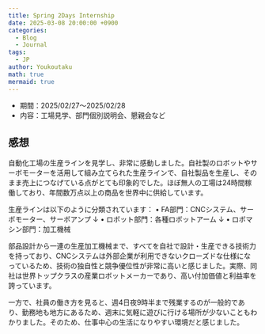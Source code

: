 ```yaml
---
title: Spring 2Days Internship
date: 2025-03-08 20:00:00 +0900
categories:
  - Blog
  - Journal
tags:
  - JP
author: Youkoutaku
math: true
mermaid: true
---
```


- 期間：2025/02/27〜2025/02/28
- 内容：工場見学、部門個別説明会、懇親会など

## 感想
自動化工場の生産ラインを見学し、非常に感動しました。自社製のロボットやサーボモーターを活用して組み立てられた生産ラインで、自社製品を生産し、そのまま売上につなげている点がとても印象的でした。ほぼ無人の工場は24時間稼働しており、年間数万点以上の商品を世界中に供給しています。

生産ラインは以下のように分類されています：
•	FA部門：CNCシステム、サーボモーター、サーボアンプ
↓
•	ロボット部門：各種ロボットアーム
↓
•	ロボマシン部門：加工機械

部品設計から一連の生産加工機械まで、すべてを自社で設計・生産できる技術力を持っており、CNCシステムは外部企業が利用できないクローズドな仕様になっているため、技術の独自性と競争優位性が非常に高いと感じました。実際、同社は世界トップクラスの産業ロボットメーカーであり、高い付加価値と利益率を誇っています。

一方で、社員の働き方を見ると、週4日夜9時半まで残業するのが一般的であり、勤務地も地方にあるため、週末に気軽に遊びに行ける場所が少ないこともわかりました。そのため、仕事中心の生活になりやすい環境だと感じました。

